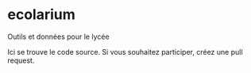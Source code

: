 # ecolarium
Outils et données pour le lycée

Ici se trouve le code source. Si vous souhaitez participer, créez une pull request.
